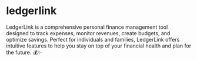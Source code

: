 # ledgerlink
LedgerLink is a comprehensive personal finance management tool designed to track expenses, monitor revenues, create budgets, and optimize savings. Perfect for individuals and families, LedgerLink offers intuitive features to help you stay on top of your financial health and plan for the future. 💰✨
